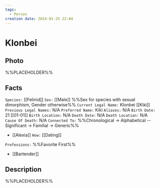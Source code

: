 ```yaml
---
tags:
  - Person
creation date: 2024-01-25 22:04
---
```

# Klonbei

## Photo

%%PLACEHOLDER%%

## Facts

`Species:` [[Felinid]]
`Sex:` [[Male]] %%Sex for species with sexual dimorphism, Gender otherwise%%
`Current Legal Name:` Klonbei [[Kiki]]
`Previous Legal Names:` N/A
`Preferred Name:` Kiki
`Aliases:` N/A
`Birth Date:` 21 [[01-01]]
`Birth Location:` N/A
`Death Date:` N/A
`Death Location:` N/A
`Cause Of Death:` N/A
`Connected To:` %%Chronological -> Alphabetical -- Significant -> Familial -> Generic%%
- [[Alexia]] `How:` [[Dating]]

`Professions:` %%Favorite First%%
- [[Bartender]]

## Description

%%PLACEHOLDER%%
